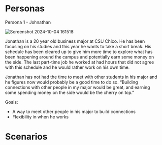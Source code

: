 # Personas

Persona 1 - Johnathan

![Screenshot 2024-10-04 161518](https://github.com/user-attachments/assets/06ae3ab2-6935-4028-9aa3-bbf7df4d45d6)

Jonathan is a 20 year old business major at CSU Chico. He has been focusing on his studies and this year he wants to take a short break. His schedule has been cleared up to give him more time to explore what has been happening around the campus and potentially earn some money on the side. The last part-time job he worked at had hours that did not agree with this schedule and he would rather work on his own time.

Jonathan has not had the time to meet with other students in his major and he figures now would probably be a good time to do so. “Building connections with other people in my major would be great, and earning some spending money on the side would be the cherry on top.”

Goals:
  - A way to meet other people in his major to build connections
  - Flexibility in when he works
# Scenarios
